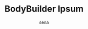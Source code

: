 ---
layout: ipsumpage

title: BodyBuilder Ipsum
key: bodybuilderipsum.com.br
description: "Aqui é Body Builder Ipsum PORRA!"
site: "http://bodybuilderipsum.com.br"
author: sena
collaborative: true
language:
  - name: Português
    text:
    - "Birl!"
    - "Vem porra!"
    - "É 13 porra!"
    - "Vamo monstro!"
    - "Não vai dá não."
    - "Tá comigo porra."
    - "É 37 anos caralho!"
    - "Sai filho da puta!"
    - "Aqui é bodybuilder porra!"
    - "Negativa Bambam negativa."
    - "Ele tá olhando pra gente."
    - "Boraaa, Hora do Show Porra."
    - "Ajuda o maluco que tá doente."
    - "É verão o ano todo vem cumpadi."
    - "Aqui é Body Builder Ipsum PORRA!"
    - "Ó o homem ali porra!, é 13 porra!"
    - "AHHHHHHHHHHHHHHHHHHHHHH..., porra!"
    - "Vai subir árvore é o caralho porra!"
    - "Sai de casa comi pra caralho porra."
    - "Eu quero esse 13 daqui a pouquinho aí."
    - "É nóis caraio é trapezera buscando caraio!"
    - "Eita porra!, tá saindo da jaula o monstro!"
    - "Que não vai dá rapaiz, não vai dá essa porra."
    - "Bora caralho, você quer ver essa porra velho."
    - "Aqui nóis constrói fibra, não é água com músculo."
    - "Vo derrubar tudo essas árvore do parque ibirapuera."
    - "É esse que a gente quer, é ele que nóis vamo buscar."
    - "Sabe o que é isso daí? Trapézio descendente é o nome disso aí."
---